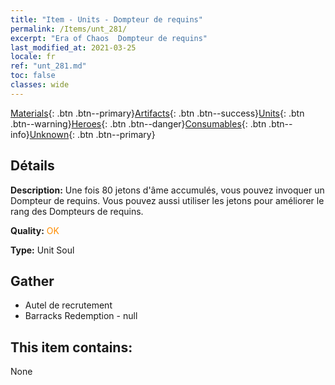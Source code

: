 ```yaml
---
title: "Item - Units - Dompteur de requins"
permalink: /Items/unt_281/
excerpt: "Era of Chaos  Dompteur de requins"
last_modified_at: 2021-03-25
locale: fr
ref: "unt_281.md"
toc: false
classes: wide
---
```

 [Materials](/fr/Items/){: .btn .btn--primary}[Artifacts](/fr/Items/Artifacts/){: .btn .btn--success}[Units](/fr/Items/Units/){: .btn .btn--warning}[Heroes](/fr/Items/Heroes/){: .btn .btn--danger}[Consumables](/fr/Items/Consumables/){: .btn .btn--info}[Unknown](/fr/Items/Unknown/){: .btn .btn--primary}

## Détails
 **Description:** Une fois 80 jetons d'âme accumulés, vous pouvez invoquer un Dompteur de requins. Vous pouvez aussi utiliser les jetons pour améliorer le rang des Dompteurs de requins.

 **Quality:** <span style="color: #FF8C00">OK</span>

 **Type:** Unit Soul

## Gather

*    Autel de recrutement 
*    Barracks Redemption - null 

## This item contains:

  None

